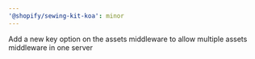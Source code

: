 ```yaml
---
'@shopify/sewing-kit-koa': minor
---
```


Add a new key option on the assets middleware to allow multiple assets middleware in one server
